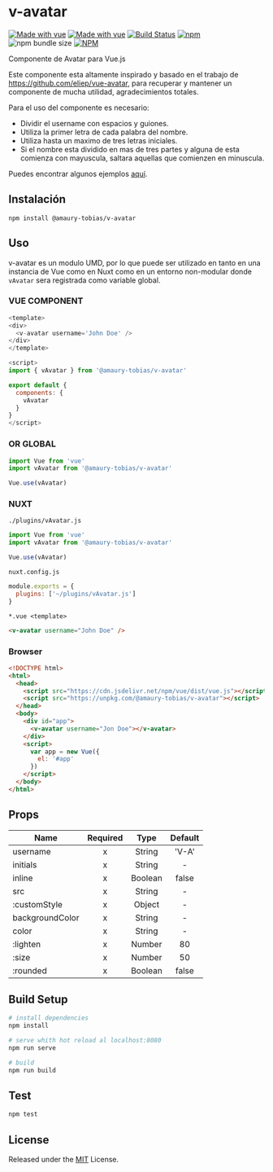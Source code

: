 # v-avatar

[![Made with vue](https://img.shields.io/badge/SUPPORT-ME-F16061?style=for-the-badge&logo=ko-fi&labelCoor=F16061&logoColo0)](https://ko-fi.com/amaury_tobias)
[![Made with vue](https://img.shields.io/badge/MADE%20WITH-VUE-brightgreen?style=for-the-badge&logo=vue.js)](https://vuejs.org/)
[![Build Status](https://img.shields.io/travis/amaury-tobias/v-avatar?style=for-the-badge)](https://travis-ci.org/amaury-tobias/v-avatar)
[![npm](https://img.shields.io/npm/v/@amaury-tobias/v-avatar?style=for-the-badge)](https://www.npmjs.com/package/@amaury-tobias/v-avatar)
![npm bundle size](https://img.shields.io/bundlephobia/min/@amaury-tobias/v-avatar?style=for-the-badge)
[![NPM](https://img.shields.io/npm/l/@amaury-tobias/v-avatar?style=for-the-badge)](LICENSE)

Componente de Avatar para Vue.js

Este componente esta altamente inspirado y basado en el trabajo de https://github.com/eliep/vue-avatar, para recuperar y mantener un componente de mucha utilidad, agradecimientos totales.

Para el uso del componente es necesario:

- Dividir el username con espacios y guiones.
- Utiliza la primer letra de cada palabra del nombre.
- Utiliza hasta un maximo de tres letras iniciales.
- Si el nombre esta dividido en mas de tres partes y alguna de esta comienza con mayuscula, saltara aquellas que comienzen en minuscula.

Puedes encontrar algunos ejemplos [aquí](https://amaury-tobias.github.io/v-avatar/).

## Instalación

`npm install @amaury-tobias/v-avatar`

## Uso

v-avatar es un modulo UMD, por lo que puede ser utilizado en tanto en una instancia de Vue como en Nuxt como en un entorno non-modular donde `vAvatar` sera registrada como variable global.

### VUE COMPONENT

```js
<template>
<div>
  <v-avatar username='John Doe' />
</div>
</template>

<script>
import { vAvatar } from '@amaury-tobias/v-avatar'

export default {
  components: {
    vAvatar
  }
}
</script>
```

### OR GLOBAL

```js
import Vue from 'vue'
import vAvatar from '@amaury-tobias/v-avatar'

Vue.use(vAvatar)
```

### NUXT

`./plugins/vAvatar.js`

```js
import Vue from 'vue'
import vAvatar from '@amaury-tobias/v-avatar'

Vue.use(vAvatar)
```

`nuxt.config.js`

```js
module.exports = {
  plugins: ['~/plugins/vAvatar.js']
}
```

`*.vue <template>`

```html
<v-avatar username="John Doe" />
```

### Browser

```html
<!DOCTYPE html>
<html>
  <head>
    <script src="https://cdn.jsdelivr.net/npm/vue/dist/vue.js"></script>
    <script src="https://unpkg.com/@amaury-tobias/v-avatar"></script>
  </head>
  <body>
    <div id="app">
      <v-avatar username="Jon Doe"></v-avatar>
    </div>
    <script>
      var app = new Vue({
        el: '#app'
      })
    </script>
  </body>
</html>
```

## Props

| Name            | Required |  Type   | Default |
| --------------- | :------: | :-----: | :-----: |
| username        |    x     | String  |  'V-A'  |
| initials        |    x     | String  |    -    |
| inline          |    x     | Boolean |  false  |
| src             |    x     | String  |    -    |
| :customStyle    |    x     | Object  |    -    |
| backgroundColor |    x     | String  |    -    |
| color           |    x     | String  |    -    |
| :lighten        |    x     | Number  |   80    |
| :size           |    x     | Number  |   50    |
| :rounded        |    x     | Boolean |  false  |

## Build Setup

```bash
# install dependencies
npm install

# serve whith hot reload al localhost:8080
npm run serve

# build
npm run build
```

## Test

```bash
npm test
```

## License

Released under the [MIT](LICENSE) License.
